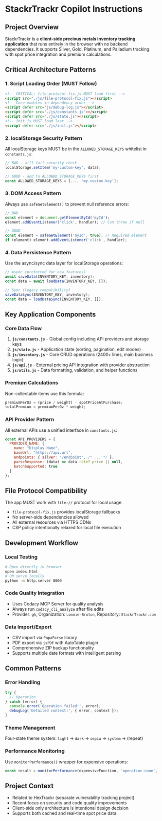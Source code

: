 # StackrTrackr Copilot Instructions

## Project Overview
StackrTrackr is a **client-side precious metals inventory tracking application** that runs entirely in the browser with no backend dependencies. It supports Silver, Gold, Platinum, and Palladium tracking with spot price integration and premium calculations.

## Critical Architecture Patterns

### 1. Script Loading Order (MUST Follow)
```html
<!-- CRITICAL: file-protocol-fix.js MUST load first -->
<script src="./js/file-protocol-fix.js"></script>
<!-- Core modules in dependency order -->
<script defer src="js/debug-log.js"></script>
<script defer src="./js/constants.js"></script>
<script defer src="./js/state.js"></script>
<!-- init.js MUST load last -->
<script defer src="./js/init.js"></script>
```

### 2. localStorage Security Pattern
All localStorage keys MUST be in the `ALLOWED_STORAGE_KEYS` whitelist in `constants.js`:
```javascript
// BAD - will fail security check
localStorage.setItem('my-custom-key', data);

// GOOD - add to ALLOWED_STORAGE_KEYS first
const ALLOWED_STORAGE_KEYS = [..., 'my-custom-key'];
```

### 3. DOM Access Pattern
Always use `safeGetElement()` to prevent null reference errors:
```javascript
// BAD
const element = document.getElementById('myId');
element.addEventListener('click', handler); // Can throw if null

// GOOD
const element = safeGetElement('myId', true); // Required element
if (element) element.addEventListener('click', handler);
```

### 4. Data Persistence Pattern
Use the async/sync data layer for localStorage operations:
```javascript
// Async (preferred for new features)
await saveData(INVENTORY_KEY, inventory);
const data = await loadData(INVENTORY_KEY, []);

// Sync (legacy compatibility)
saveDataSync(INVENTORY_KEY, inventory);
const data = loadDataSync(INVENTORY_KEY, []);
```

## Key Application Components

### Core Data Flow
1. **`js/constants.js`** - Global config including API providers and storage keys
2. **`js/state.js`** - Application state (sorting, pagination, edit modes)
3. **`js/inventory.js`** - Core CRUD operations (2400+ lines, main business logic)
4. **`js/api.js`** - External pricing API integration with provider abstraction
5. **`js/utils.js`** - Data formatting, validation, and helper functions

### Premium Calculations
Non-collectable items use this formula:
```javascript
premiumPerOz = (price / weight) - spotPriceAtPurchase;
totalPremium = premiumPerOz * weight;
```

### API Provider Pattern
All external APIs use a unified interface in `constants.js`:
```javascript
const API_PROVIDERS = {
  PROVIDER_NAME: {
    name: "Display Name",
    baseUrl: "https://api.url",
    endpoints: { silver: "/endpoint", /* ... */ },
    parseResponse: (data) => data.rate?.price || null,
    batchSupported: true
  }
};
```

## File Protocol Compatibility
The app MUST work with `file://` protocol for local usage:
- `file-protocol-fix.js` provides localStorage fallbacks
- No server-side dependencies allowed
- All external resources via HTTPS CDNs
- CSP policy intentionally relaxed for local file execution

## Development Workflow

### Local Testing
```bash
# Open directly in browser
open index.html
# OR serve locally
python -m http.server 8000
```

### Code Quality Integration
- Uses Codacy MCP Server for quality analysis
- Always run `codacy_cli_analyze` after file edits
- Provider: `gh`, Organization: `Lonnie-Bruton`, Repository: `StackrTrackr.com`

### Data Import/Export
- CSV import via `PapaParse` library
- PDF export via `jsPDF` with AutoTable plugin
- Comprehensive ZIP backup functionality
- Supports multiple date formats with intelligent parsing

## Common Patterns

### Error Handling
```javascript
try {
  // Operation
} catch (error) {
  console.error('Operation failed:', error);
  debugLog('Detailed context:', { error, context });
}
```

### Theme Management
Four-state theme system: `light` → `dark` → `sepia` → `system` → (repeat)

### Performance Monitoring
Use `monitorPerformance()` wrapper for expensive operations:
```javascript
const result = monitorPerformance(expensiveFunction, 'operation-name', ...args);
```

## Project Context
- Related to HexTrackr (separate vulnerability tracking project)
- Recent focus on security and code quality improvements
- Client-side only architecture is intentional design decision
- Supports both cached and real-time spot price data

